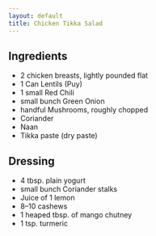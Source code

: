 ```yaml
---
layout: default
title: Chicken Tikka Salad
---
```


## Ingredients
- 2 chicken breasts, lightly pounded flat
- 1 Can Lentils (Puy)
- 1 small Red Chili
- small bunch Green Onion
- handful Mushrooms, roughly chopped
- Coriander
- Naan
- Tikka paste (dry paste)

## Dressing
- 4 tbsp. plain yogurt
- small bunch Coriander stalks
- Juice of 1 lemon
- 8–10 cashews
- 1 heaped tbsp. of mango chutney
- 1 tsp. turmeric